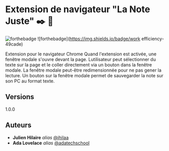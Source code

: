 # Extension de navigateur "La Note Juste" :black_nib: :musical_note:

![forthebadge](https://img.shields.io/badge/chrome-f542e6)  ![forthebadge](https://img.shields.io/badge/work efficiency-49cade)  

Extension pour le navigateur Chrome
Quand l'extension est activée, une fenêtre modale s'ouvre devant la page. Lutilisateur peut sélectionner du texte sur la page et le coller directement via un bouton dans la fenêtre modale.
La fenêtre modale peut-être redimensionnée pour ne pas gener la lecture.
Un bouton sur la fenêtre modale permet de sauvegarder la note sur son PC au format texte.

## Versions
1.0.0

## Auteurs
* **Julien Hilaire** _alias_ [@jhilaa](https://github.com/jhilaa)
* **Ada Lovelace** _alias_ [@adatechschool](https://github.com/adatechschool)


